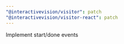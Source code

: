 ```yaml
---
"@interactivevision/visitor": patch
"@interactivevision/visitor-react": patch
---
```


Implement start/done events
